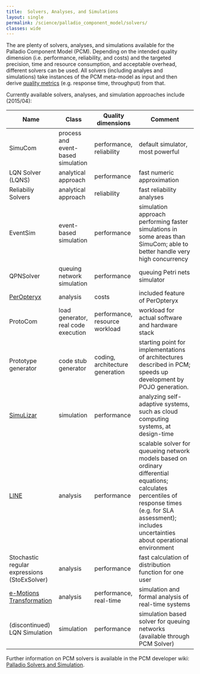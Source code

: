 ```yaml
---
title:  Solvers, Analyses, and Simulations
layout: single
permalink: /science/palladio_component_model/solvers/
classes: wide
---
```


The are plenty of solvers, analyses, and simulations available for the Palladio Component Model (PCM). Depending on the intended quality dimension (i.e. performance, reliability, and costs) and the targeted precision, time and resource consumption, and acceptable overhead, different solvers can be used. All solvers (including analyes and simulations) take instances of the PCM meta-model as input and then derive [quality metrics](/tools/quality_dimensions/) (e.g. response time, throughput) from that.

Currently available solvers, analyses, and simulation approaches include (2015/04):

| Name                  | Class                                 | Quality dimensions            | Comment                   |
|-----------------------|---------------------------------------|-------------------------------|---------------------------|
SimuCom                 | process and event-based simulation    | performance, reliability      | default simulator, most powerful |
LQN Solver (LQNS)       | analytical approach                   | performance                   | fast numeric approximation |
Reliabiliy Solvers      | analytical approach                   | reliability                   | fast reliability analyses |
EventSim                | event-based simulation                | performance                   | simulation approach performing faster simulations in some areas than SimuCom; able to better handle very high concurrency |
QPNSolver               | queuing network simulation            | performance                   | queuing Petri nets simulator |
[PerOpteryx](/tools/peropteryx)        | analysis                              | costs                         | included feature of PerOpteryx |
ProtoCom                | load generator, real code execution   | performance, resource workload | workload for actual software and hardware stack |
Prototype generator     | code stub generator                   | coding, architecture generation | starting point for implementations of architectures described in PCM; speeds up development by POJO generation. |
[SimuLizar](https://sdqweb.ipd.kit.edu/wiki/SimuLizar)         | simulation                            | performance                   | analyzing self-adaptive systems, such as cloud computing systems, at design-time |
[LINE](http://line-solver.sourceforge.net/)              |analysis                               | performance                   | scalable solver for queueing network models based on ordinary differential equations; calculates percentiles of response times (e.g. for SLA assessment); includes uncertainties about operational environment | 
Stochastic regular expressions (StoExSolver) | analysis         | performance                   | fast calculation of distribution function for one user |
[e-Motions Transformation](http://atenea.lcc.uma.es/index.php/Main_Page/Resources/E-motions/Palladio) | analysis                       | performance, real-time        | simulation and formal analysis of real-time systems |
(discontinued) LQN Simulation | simulation                      | performance                   | simulation based solver for queuing networks (available through PCM Solver) 

Further information on PCM solvers is available in the PCM developer wiki: [Palladio Solvers and Simulation](https://sdq.kastel.kit.edu/wiki/PCM_AddOns).
